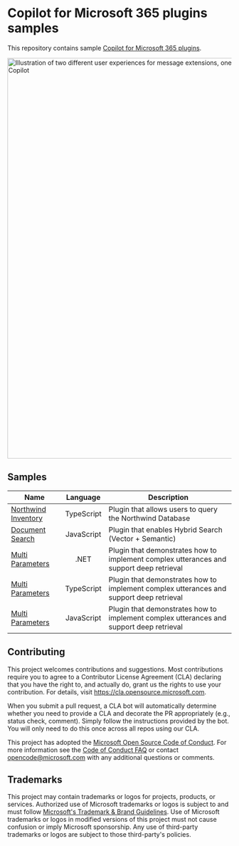 # Copilot for Microsoft 365 plugins samples

This repository contains sample [Copilot for Microsoft 365 plugins](https://learn.microsoft.com/en-us/microsoft-365-copilot/extensibility/overview-message-extension-bot).

<p style="align:center"><img src="https://learn.microsoft.com/microsoft-365-copilot/extensibility/assets/images/message-extensions-ux.png" alt="Illustration of two different user experiences for message extensions, one way is to invoke from Teams client and another is with Copilot" width="900" /></p>

## Samples

| Name    | Language | Description
| -------- | :-------: | ------- |
| [Northwind Inventory](./samples/msgext-northwind-inventory-ts)  | TypeScript | Plugin that allows users to query the Northwind Database |
| [Document Search](./samples/msgext-doc-search-js) | JavaScript | Plugin that enables Hybrid Search (Vector + Semantic) |
| [Multi Parameters](./samples/msgext-multiparam-csharp)  | .NET | Plugin that demonstrates how to implement complex utterances and support deep retrieval |
| [Multi Parameters](./samples/msgext-multiparam-ts)  | TypeScript | Plugin that demonstrates how to implement complex utterances and support deep retrieval |
| [Multi Parameters](./samples/msgext-multiparam-js)  | JavaScript | Plugin that demonstrates how to implement complex utterances and support deep retrieval |

## Contributing

This project welcomes contributions and suggestions.  Most contributions require you to agree to a
Contributor License Agreement (CLA) declaring that you have the right to, and actually do, grant us
the rights to use your contribution. For details, visit https://cla.opensource.microsoft.com.

When you submit a pull request, a CLA bot will automatically determine whether you need to provide
a CLA and decorate the PR appropriately (e.g., status check, comment). Simply follow the instructions
provided by the bot. You will only need to do this once across all repos using our CLA.

This project has adopted the [Microsoft Open Source Code of Conduct](https://opensource.microsoft.com/codeofconduct/).
For more information see the [Code of Conduct FAQ](https://opensource.microsoft.com/codeofconduct/faq/) or
contact [opencode@microsoft.com](mailto:opencode@microsoft.com) with any additional questions or comments.

## Trademarks

This project may contain trademarks or logos for projects, products, or services. Authorized use of Microsoft 
trademarks or logos is subject to and must follow 
[Microsoft's Trademark & Brand Guidelines](https://www.microsoft.com/en-us/legal/intellectualproperty/trademarks/usage/general).
Use of Microsoft trademarks or logos in modified versions of this project must not cause confusion or imply Microsoft sponsorship.
Any use of third-party trademarks or logos are subject to those third-party's policies.
